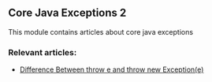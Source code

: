 ## Core Java Exceptions 2

This module contains articles about core java exceptions

### Relevant articles:
- [Difference Between throw e and throw new Exception(e)](https://www.baeldung.com/xyz)